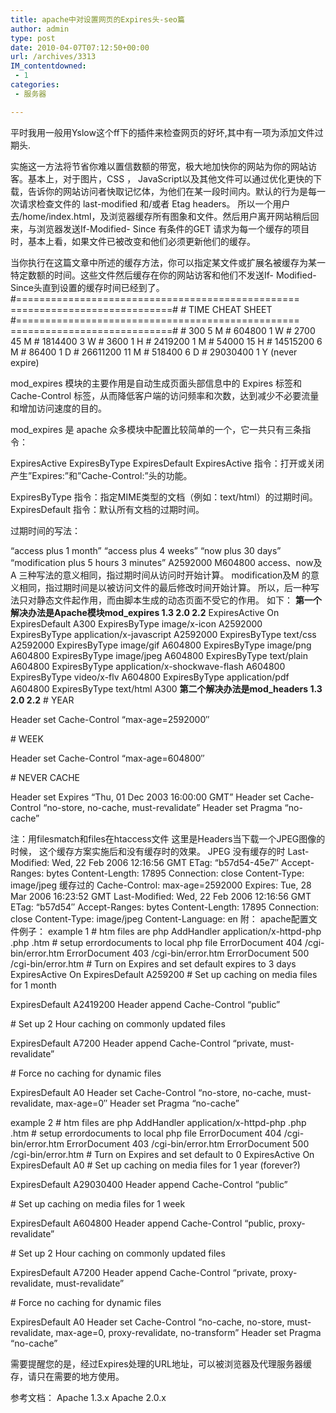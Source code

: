 ```yaml
---
title: apache中对设置网页的Expires头-seo篇
author: admin
type: post
date: 2010-04-07T07:12:50+00:00
url: /archives/3313
IM_contentdowned:
 - 1
categories:
 - 服务器

---
```

平时我用一般用Yslow这个ff下的插件来检查网页的好坏,其中有一项为添加文件过期头.

实施这一方法将节省你难以置信数额的带宽，极大地加快你的网站为你的网站访客。基本上，对于图片，CSS ， JavaScript以及其他文件可以通过优化更快的下载，告诉你的网站访问者快取记忆体，为他们在某一段时间内。默认的行为是每一次请求检查文件的 last-modified 和/或者 Etag headers。
所以一个用户去/home/index.html，及浏览器缓存所有图象和文件。然后用户离开网站稍后回来，与浏览器发送If-Modified- Since 有条件的GET 请求为每一个缓存的项目时，基本上看，如果文件已被改变和他们必须更新他们的缓存。


当你执行在这篇文章中所述的缓存方法，你可以指定某文件或扩展名被缓存为某一特定数额的时间。这些文件然后缓存在你的网站访客和他们不发送If- Modified-Since头直到设置的缓存时间已经到了。
#================================================= ============================#
\# TIME CHEAT SHEET
#================================================= ============================#
\# 300 5 M # 604800 1 W
\# 2700 45 M # 1814400 3 W
\# 3600 1 H # 2419200 1 M
\# 54000 15 H # 14515200 6 M
\# 86400 1 D # 26611200 11 M
\# 518400 6 D # 29030400 1 Y (never expire)

mod_expires 模块的主要作用是自动生成页面头部信息中的 Expires 标签和 Cache-Control 标签，从而降低客户端的访问频率和次数，达到减少不必要流量和增加访问速度的目的。

mod_expires 是 apache 众多模块中配置比较简单的一个，它一共只有三条指令：

ExpiresActive
ExpiresByType
ExpiresDefault
ExpiresActive 指令：打开或关闭产生”Expires:”和”Cache-Control:”头的功能。

ExpiresByType 指令：指定MIME类型的文档（例如：text/html）的过期时间。
ExpiresDefault 指令：默认所有文档的过期时间。

过期时间的写法：

“access plus 1 month”
“access plus 4 weeks”
“now plus 30 days”
“modification plus 5 hours 3 minutes”
A2592000
M604800
access、now及A 三种写法的意义相同，指过期时间从访问时开始计算。
modification及M 的意义相同，指过期时间是以被访问文件的最后修改时间开始计算。
所以，后一种写法只对静态文件起作用，而由脚本生成的动态页面不受它的作用。
如下：
 **第一个解决办法是Apache模块mod_expires 1.3 2.0 2.2**
ExpiresActive On
ExpiresDefault A300
ExpiresByType image/x-icon A2592000
ExpiresByType application/x-javascript A2592000
ExpiresByType text/css A2592000
ExpiresByType image/gif A604800
ExpiresByType image/png A604800
ExpiresByType image/jpeg A604800
ExpiresByType text/plain A604800
ExpiresByType application/x-shockwave-flash A604800
ExpiresByType video/x-flv A604800
ExpiresByType application/pdf A604800
ExpiresByType text/html A300
 **第二个解决办法是mod_headers 1.3 2.0 2.2**
\# YEAR

Header set Cache-Control “max-age=2592000″

\# WEEK

Header set Cache-Control “max-age=604800″

\# NEVER CACHE

Header set Expires “Thu, 01 Dec 2003 16:00:00 GMT”
Header set Cache-Control “no-store, no-cache, must-revalidate”
Header set Pragma “no-cache”

注：用filesmatch和files在htaccess文件
这里是Headers当下载一个JPEG图像的时候，
这个缓存方案实施后和没有缓存时的效果。
JPEG 没有缓存的时
Last-Modified: Wed, 22 Feb 2006 12:16:56 GMT
ETag: “b57d54-45e7″
Accept-Ranges: bytes
Content-Length: 17895
Connection: close
Content-Type: image/jpeg
缓存过的
Cache-Control: max-age=2592000
Expires: Tue, 28 Mar 2006 16:23:52 GMT
Last-Modified: Wed, 22 Feb 2006 12:16:56 GMT
ETag: “b57d54″
Accept-Ranges: bytes
Content-Length: 17895
Connection: close
Content-Type: image/jpeg
Content-Language: en
附：
apache配置文件例子：
example 1
\# htm files are php
AddHandler application/x-httpd-php .php .htm
\# setup errordocuments to local php file
ErrorDocument 404 /cgi-bin/error.htm
ErrorDocument 403 /cgi-bin/error.htm
ErrorDocument 500 /cgi-bin/error.htm
\# Turn on Expires and set default expires to 3 days
ExpiresActive On
ExpiresDefault A259200
\# Set up caching on media files for 1 month

ExpiresDefault A2419200
Header append Cache-Control “public”

\# Set up 2 Hour caching on commonly updated files

ExpiresDefault A7200
Header append Cache-Control “private, must-revalidate”

\# Force no caching for dynamic files

ExpiresDefault A0
Header set Cache-Control “no-store, no-cache, must-revalidate, max-age=0″
Header set Pragma “no-cache”

example 2
\# htm files are php
AddHandler application/x-httpd-php .php .htm
\# setup errordocuments to local php file
ErrorDocument 404 /cgi-bin/error.htm
ErrorDocument 403 /cgi-bin/error.htm
ErrorDocument 500 /cgi-bin/error.htm
\# Turn on Expires and set default to 0
ExpiresActive On
ExpiresDefault A0
\# Set up caching on media files for 1 year (forever?)

ExpiresDefault A29030400
Header append Cache-Control “public”

\# Set up caching on media files for 1 week

ExpiresDefault A604800
Header append Cache-Control “public, proxy-revalidate”

\# Set up 2 Hour caching on commonly updated files

ExpiresDefault A7200
Header append Cache-Control “private, proxy-revalidate, must-revalidate”

\# Force no caching for dynamic files

ExpiresDefault A0
Header set Cache-Control “no-cache, no-store, must-revalidate, max-age=0, proxy-revalidate, no-transform”
Header set Pragma “no-cache”

需要提醒您的是，经过Expires处理的URL地址，可以被浏览器及代理服务器缓存，请只在需要的地方使用。

参考文档：
Apache 1.3.x
Apache 2.0.x